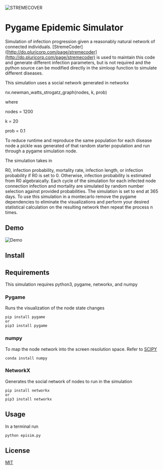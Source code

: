 ![STREMECOVER](http://go.pluricorp.com/websitemedia/gitlab/templatetop.svg)

# Pygame Epidemic Simulator <br>

Simulation of infection progression given a reasonably natural network of connected individuals.  [StremeCoder]([http://do.pluricorp.com/page/stremecoder](http://do.pluricorp.com/page/stremecoder) is used to maintain this code and generate different infection parameters, but is not required and the python source can be modified directly in the simloop function to simulate different diseases.

This simulation uses a social network generated in networkx

nx.newman_watts_strogatz_graph(nodes, k, prob) 

where

nodes = 1200

k = 20

prob = 0.1

To reduce runtime and reproduce the same population for each disease node a pickle was generated of that random starter population and run through a pygame simulation node.

The simulation takes in 

R0, infection probability, mortality rate, infection length, or infection probability if R0 is set to 0. Otherwise, infection probability is estimated from R0 algebraically. Each cycle of the simulation for each infected node connection infection and mortality are simulated by random number selection against provided probabilities.  The simulation is set to end at 365 days. To use this simulation in a montecarlo remove the pygame dependencies to eliminate the visualizations and perform your desired statistical calculation on the resulting network then repeat the process n times. 

## Demo

![Demo](https://raw.githubusercontent.com/dfpena/epidemic-simulation-pygame/master/demo.gif)

## Install

## Requirements

This simulation requires python3, pygame, networkx, and numpy 

### Pygame<br>

Runs the visualization of the node state changes

```
pip install pygame
or 
pip3 install pygame
```

### numpy<br>

To map the node network into the screen resolution space.   Refer to [SCIPY](https://www.scipy.org/install.html) 

```
conda install numpy
```

### NetworkX<br>

Generates the social network of nodes to run in the simulation

```
pip install networkx
or 
pip3 install networkx
```

## Usage

In a terminal run 

```
python episim.py
```

## License

[MIT](https://opensource.org/licenses/MIT)

